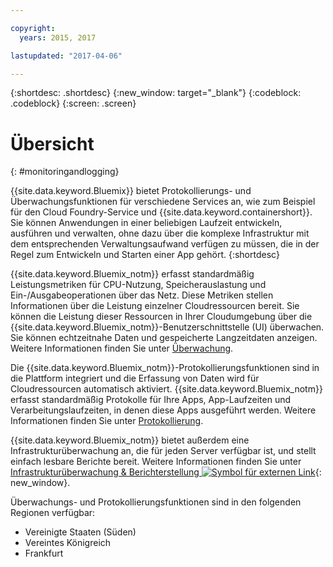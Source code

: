 ```yaml
---

copyright:
  years: 2015, 2017

lastupdated: "2017-04-06"

---
```



{:shortdesc: .shortdesc}
{:new_window: target="_blank"}
{:codeblock: .codeblock}
{:screen: .screen}

# Übersicht
{: #monitoringandlogging}

{{site.data.keyword.Bluemix}} bietet Protokollierungs- und Überwachungsfunktionen für verschiedene Services an, wie zum Beispiel für den Cloud Foundry-Service und {{site.data.keyword.containershort}}. Sie können Anwendungen in einer beliebigen Laufzeit entwickeln, ausführen und verwalten, ohne dazu über die komplexe Infrastruktur mit dem entsprechenden Verwaltungsaufwand verfügen zu müssen, die in der Regel zum Entwickeln und Starten einer App gehört. 
{:shortdesc}

{{site.data.keyword.Bluemix_notm}} erfasst standardmäßig Leistungsmetriken für CPU-Nutzung, Speicherauslastung und Ein-/Ausgabeoperationen über das Netz. Diese Metriken stellen Informationen über die Leistung einzelner Cloudressourcen bereit. Sie können die Leistung dieser Ressourcen in Ihrer Cloudumgebung über die {{site.data.keyword.Bluemix_notm}}-Benutzerschnittstelle (UI) überwachen. Sie können echtzeitnahe Daten und gespeicherte Langzeitdaten anzeigen. Weitere Informationen finden Sie unter [Überwachung](monitoring/monitoring_bmx_ov.html#monitoring_bmx_ov).

Die {{site.data.keyword.Bluemix_notm}}-Protokollierungsfunktionen sind in die Plattform integriert und die Erfassung von Daten wird für Cloudressourcen automatisch aktiviert. {{site.data.keyword.Bluemix_notm}} erfasst standardmäßig Protokolle für Ihre Apps, App-Laufzeiten und Verarbeitungslaufzeiten, in denen diese Apps ausgeführt werden. Weitere Informationen finden Sie unter [Protokollierung](logging/logging_bmx_ov.html#logging_bmx_ov).

{{site.data.keyword.Bluemix_notm}} bietet außerdem eine Infrastrukturüberwachung an, die für jeden Server verfügbar ist, und stellt einfach lesbare Berichte bereit. Weitere Informationen finden Sie unter [Infrastrukturüberwachung & Berichterstellung ![Symbol für externen Link](../icons/launch-glyph.svg "Symbol für externen Link")](https://www.ibm.com/cloud-computing/bluemix/infrastructure-monitoring){: new_window}.

Überwachungs- und Protokollierungsfunktionen sind in den folgenden Regionen verfügbar:
* Vereinigte Staaten (Süden)
* Vereintes Königreich
* Frankfurt



